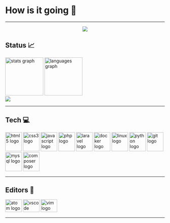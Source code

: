 # How is it going 🙋

***

<div align="center">
  <img src="https://i.pinimg.com/originals/7d/07/a2/7d07a255678962d30d8717dcf5dbd266.gif" />
</div>

<!-- <div align="center">
  <img src="https://github-profile-trophy.vercel.app/?username=alexandrehdev&theme=gruvbox" height="140">
</div> -->

## Status 📈

<div align="left">
  <img src="https://github-readme-stats.vercel.app/api?hide_title=true&hide_rank=false&show_icons=true&include_all_commits=true&count_private=true&disable_animations=false&theme=gruvbox&locale=en&hide_border=true&custom_title=Alex's Activities&username=alexandrehdev" height="120" alt="stats graph"  />
  <img src="https://github-readme-stats.vercel.app/api/top-langs?locale=en&hide_title=true&layout=compact&card_width=320&langs_count=6&theme=gruvbox&hide_border=true&custom_title=Favorite Languages&username=alexandrehdev" height="120" alt="languages graph"  />
</div>

<div align ="left">
 <img src="https://github-readme-streak-stats.herokuapp.com/?user=alexandrehdev&theme=gruvbox">
</div>

***
## Tech 💻

<div align="left">
  <img src="https://cdn.jsdelivr.net/gh/devicons/devicon/icons/html5/html5-original.svg" height="60" width="52" alt="html5 logo"  />
  <img src="https://cdn.jsdelivr.net/gh/devicons/devicon/icons/css3/css3-original.svg" height="60" width="52" alt="css3 logo"  />
  <img src="https://cdn.jsdelivr.net/gh/devicons/devicon/icons/javascript/javascript-original.svg" height="60" width="52" alt="javascript logo"  />
  <img src="https://cdn.jsdelivr.net/gh/devicons/devicon/icons/php/php-original.svg" height="60" width="52" alt="php logo"  />
  <img src="https://cdn.jsdelivr.net/gh/devicons/devicon/icons/laravel/laravel-plain.svg" height="60" width="52" alt="laravel logo"  />
  <img src="https://cdn.jsdelivr.net/gh/devicons/devicon/icons/docker/docker-original.svg" height="60" width="52" alt="docker logo"  />
  <img src="https://cdn.jsdelivr.net/gh/devicons/devicon/icons/linux/linux-original.svg" height="60" width="52" alt="linux logo"  />
  <img src="https://cdn.jsdelivr.net/gh/devicons/devicon/icons/python/python-original.svg" height="60" width="52" alt="python logo"  />
  <img src="https://cdn.jsdelivr.net/gh/devicons/devicon/icons/git/git-original.svg" height="60" width="52" alt="git logo"  />
  <img src="https://cdn.jsdelivr.net/gh/devicons/devicon/icons/mysql/mysql-original.svg" height="60" width="52" alt="mysql logo"  />
  <img src="https://cdn.jsdelivr.net/gh/devicons/devicon/icons/composer/composer-original.svg" height="60" width="52" alt="composer logo"  />
</div>

***
## Editors 🔧

<div align="left">
  <img src="https://cdn.jsdelivr.net/gh/devicons/devicon/icons/atom/atom-original.svg" height="40" width="52" alt="atom logo"  />
  <img src="https://cdn.jsdelivr.net/gh/devicons/devicon/icons/vscode/vscode-original.svg" height="40" width="52" alt="vscode logo"  />
  <img src="https://cdn.jsdelivr.net/gh/devicons/devicon/icons/vim/vim-original.svg" height="40" width="52" alt="vim logo"  />
</div>

***
